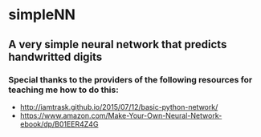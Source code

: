 # simpleNN

## A very simple neural network that predicts handwritted digits

### Special thanks to the providers of the following resources for teaching me how to do this:
* http://iamtrask.github.io/2015/07/12/basic-python-network/
* https://www.amazon.com/Make-Your-Own-Neural-Network-ebook/dp/B01EER4Z4G
